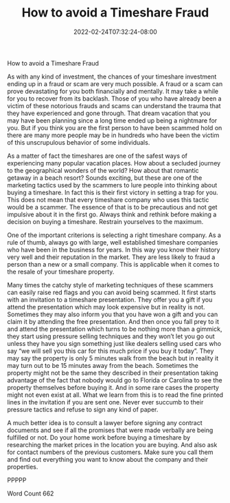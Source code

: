 ﻿---
title: "How to avoid a Timeshare Fraud"
date: 2022-02-24T07:32:24-08:00
description: "Time-Share Investments Tips for Web Success"
featured_image: "/images/Time-Share Investments.jpg"
tags: ["Time Share Investments"]
---

How to avoid a Timeshare Fraud

As with any kind of investment, the chances of your timeshare investment ending up in a fraud or scam are very much possible. A fraud or a scam can prove devastating for you both financially and mentally. It may take a while for you to recover from its backlash. Those of you who have already been a victim of these notorious frauds and scams can understand the trauma that they have experienced and gone through. That dream vacation that you may have been planning since a long time ended up being a nightmare for you. 
But if you think you are the first person to have been scammed hold on there are many more people may be in hundreds who have been the victim of this unscrupulous behavior of some individuals.

As a matter of fact the timeshares are one of the safest ways of experiencing many popular vacation places. How about a secluded journey to the geographical wonders of the world? How about that romantic getaway in a beach resort? Sounds exciting, but these are one of the marketing tactics used by the scammers to lure people into thinking about buying a timeshare. In fact this is their first victory in setting a trap for you. This does not mean that every timeshare company who uses this tactic would be a scammer. The essence of that is to be precautious and not get impulsive about it in the first go. Always think and rethink before making a decision on buying a timeshare. Restrain yourselves to the maximum. 

One of the important criterions is selecting a right timeshare company. As a rule of thumb, always go with large, well established timeshare companies who have been in the business for years. In this way you know their history very well and their reputation in the market. They are less likely to fraud a person than a new or a small company. This is applicable when it comes to the resale of your timeshare property.

Many times the catchy style of marketing techniques of these scammers can easily raise red flags and you can avoid being scammed. It first starts with an invitation to a timeshare presentation. They offer you a gift if you attend the presentation which may look expensive but in reality is not. Sometimes they may also inform you that you have won a gift and you can claim it by attending the free presentation. And then once you fall prey to it and attend the presentation which turns to be nothing more than a gimmick, they start using pressure selling techniques and they won’t let you go out unless they have you sign something just like dealers selling used cars who say “we will sell you this car for this much price if you buy it today”. They may say the property is only 5 minutes walk from the beach but in reality it may turn out to be 15 minutes away from the beach. Sometimes the property might not be the same they described in their presentation taking advantage of the fact that nobody would go to Florida or Carolina to see the property themselves before buying it. And in some rare cases the property might not even exist at all. What we learn from this is to read the fine printed lines in the invitation if you are sent one. Never ever succumb to their pressure tactics and refuse to sign any kind of paper.

A much better idea is to consult a lawyer before signing any contract documents and see if all the promises that were made verbally are being fulfilled or not. Do your home work before buying a timeshare by researching the market prices in the location you are buying. And also ask for contact numbers of the previous customers. Make sure you call them and find out everything you want to know about the company and their properties.

PPPPP

Word Count 662



